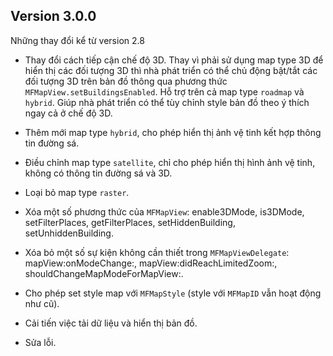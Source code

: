 ## Version 3.0.0

Những thay đổi kể từ version 2.8

- Thay đổi cách tiếp cận chế độ 3D.  Thay vì phải sử dụng map type 3D để hiển thị các đối tượng 3D thì nhà phát triển có thể chủ động bật/tắt các đối tượng 3D trên bản đồ thông qua phương thức `MFMapView.setBuildingsEnabled`.
Hỗ trợ trên cả map type `roadmap` và `hybrid`. Giúp nhà phát triển có thể tùy chỉnh style bản đồ theo ý thích ngay cả ở chế độ 3D.

- Thêm mới map type `hybrid`, cho phép hiển thị ảnh vệ tinh kết hợp thông tin đường sá.
- Điều chỉnh map type `satellite`, chỉ cho phép hiển thị hình ảnh vệ tinh, không có thông tin đường sá và 3D.
- Loại bỏ map type `raster`.
- Xóa một số phương thức của `MFMapView`: enable3DMode, is3DMode, setFilterPlaces, getFilterPlaces, setHiddenBuilding, setUnhiddenBuilding.
- Xóa bỏ một số sự kiện không cần thiết trong `MFMapViewDelegate`: mapView:onModeChange:, mapView:didReachLimitedZoom:, shouldChangeMapModeForMapView:.
- Cho phép set style map với `MFMapStyle` (style với `MFMapID` vẫn hoạt động như cũ).
- Cải tiến việc tải dữ liệu và hiển thị bản đồ.
- Sửa lỗi.
